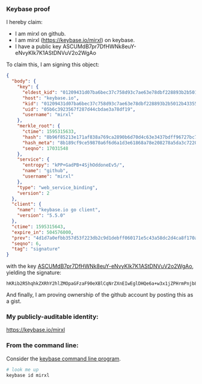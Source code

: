 ### Keybase proof

I hereby claim:

  * I am mirxl on github.
  * I am mirxl (https://keybase.io/mirxl) on keybase.
  * I have a public key ASCUMdB7pr7DfHWNk8euY-eNvyKIk7K1AStDNVuV2o2WgAo

To claim this, I am signing this object:

```json
{
  "body": {
    "key": {
      "eldest_kid": "01209431d07ba6bec37c758d93c7ae63e78dbf228893b2b5012b43355b95da8d96800a",
      "host": "keybase.io",
      "kid": "01209431d07ba6bec37c758d93c7ae63e78dbf228893b2b5012b43355b95da8d96800a",
      "uid": "05b6c3923567f287d44cbdae3a78df19",
      "username": "mirxl"
    },
    "merkle_root": {
      "ctime": 1595315633,
      "hash": "8b96f85213e171af838a769ca2890b6d70d4c63e3437bdff96727bc737b80837a0d6033469529e755b2e5f940f3029d8fe6eebfe6c0e5049782b2615ab88e1dd",
      "hash_meta": "8b189cf9ce59870a6f6d6a1d3e61868a78e208278a5da3c72207431b25660fd4",
      "seqno": 17031548
    },
    "service": {
      "entropy": "kPP+GadPB+4SjhOddoneEv5/",
      "name": "github",
      "username": "mirxl"
    },
    "type": "web_service_binding",
    "version": 2
  },
  "client": {
    "name": "keybase.io go client",
    "version": "5.5.0"
  },
  "ctime": 1595315643,
  "expire_in": 504576000,
  "prev": "4d1d7a0efbb357d53f223db2c9d1debff060171e5c43a58dc2d4ca8f170a94f7",
  "seqno": 6,
  "tag": "signature"
}
```

with the key [ASCUMdB7pr7DfHWNk8euY-eNvyKIk7K1AStDNVuV2o2WgAo](https://keybase.io/mirxl), yielding the signature:

```
hKRib2R5hqhkZXRhY2hlZMOpaGFzaF90eXBlCqNrZXnEIwEglDHQe6a+w3x1jZPHrmPnjb8iiJOytQErQzVbldqNloAKp3BheWxvYWTESpcCBsQgTR16DvuzV9U/Ij2yydHev/BgFx5cQ6WNwtTKjxcKlPfEICytCQeOIRiSB5Z2pyJXFtTzgtQG8/evwJTcZfAEemjlAgHCo3NpZ8RArvM5AKXTU7cQxcouGgM/Bbsrvpvx/s8X5gaUgJ9GpGW9hQNvritU/0VuJT1rdE7+KmQbXlUSXIXes9X6DQWhAKhzaWdfdHlwZSCkaGFzaIKkdHlwZQildmFsdWXEICy4oPZpwpDTyu63m4K8HoEgjBCDShTSzRLO7AJ+cRhoo3RhZ80CAqd2ZXJzaW9uAQ==

```

And finally, I am proving ownership of the github account by posting this as a gist.

### My publicly-auditable identity:

https://keybase.io/mirxl

### From the command line:

Consider the [keybase command line program](https://keybase.io/download).

```bash
# look me up
keybase id mirxl
```
